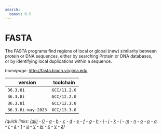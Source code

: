```yaml
---
search:
  boost: 0.5
---
```

# FASTA

The FASTA programs find regions of local or global (new) similarity between protein or DNA sequences, either by searching Protein or DNA databases, or by identifying local duplications within a sequence.

*homepage*: <http://fasta.bioch.virginia.edu>

version | toolchain
--------|----------
``36.3.8i`` | ``GCC/11.2.0``
``36.3.8i`` | ``GCC/12.2.0``
``36.3.8i`` | ``GCC/12.3.0``
``36.3.8i-may-2023`` | ``GCC/13.3.0``


*(quick links: [(all)](../index.md) - [0](../0/index.md) - [a](../a/index.md) - [b](../b/index.md) - [c](../c/index.md) - [d](../d/index.md) - [e](../e/index.md) - [f](../f/index.md) - [g](../g/index.md) - [h](../h/index.md) - [i](../i/index.md) - [j](../j/index.md) - [k](../k/index.md) - [l](../l/index.md) - [m](../m/index.md) - [n](../n/index.md) - [o](../o/index.md) - [p](../p/index.md) - [q](../q/index.md) - [r](../r/index.md) - [s](../s/index.md) - [t](../t/index.md) - [u](../u/index.md) - [v](../v/index.md) - [w](../w/index.md) - [x](../x/index.md) - [y](../y/index.md) - [z](../z/index.md))*


